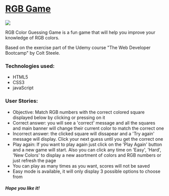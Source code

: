 
<h1><a href="https://freda997.github.io/rgbguess/"><strong>RGB Game</strong></a></h1>
<img src="https://user-images.githubusercontent.com/30567608/29748079-0f075ad0-8b0e-11e7-9f39-96324ebe9136.gif">
<p>RGB Color Guessing Game is a fun game that will help you improve your knowledge of RGB colors.</p>
<p>Based on the exercise part of the Udemy course "The Web Developer Bootcamp" by Colt Steele.</p>
<h3>Technologies used: </h3>
<ul>
	<li>HTML5</li>
	<li>CSS3</li>
	<li>javaScript</li>
</ul>
<h3>User Stories: </h3>
<ul>
  <li>Objective: Match RGB numbers with the correct colored square displayed below by clicking or pressing on it</li>
	<li>Correct answer: you will see a 'correct' message and all the squares and main banner will change their current color to match the correct one</li>
	<li>Incorrect answer: the clicked square will dissapear and a 'Try again' message will display. Click your next guess until you get the correct one</li>
  <li>Play again: If you want to play again just click on the 'Play Again' button and a new game will start. Also you can click any time on 'Easy', 'Hard', 'New Colors' to display a new asortment of colors and RGB numbers or just refresh the page</li>
	<li>You can play as many times as you want, scores will not be saved</li>
  <li>Easy mode is available, it will only display 3 possible options to choose from</li>
</ul>

<h5>Hope you like it!</h5>
